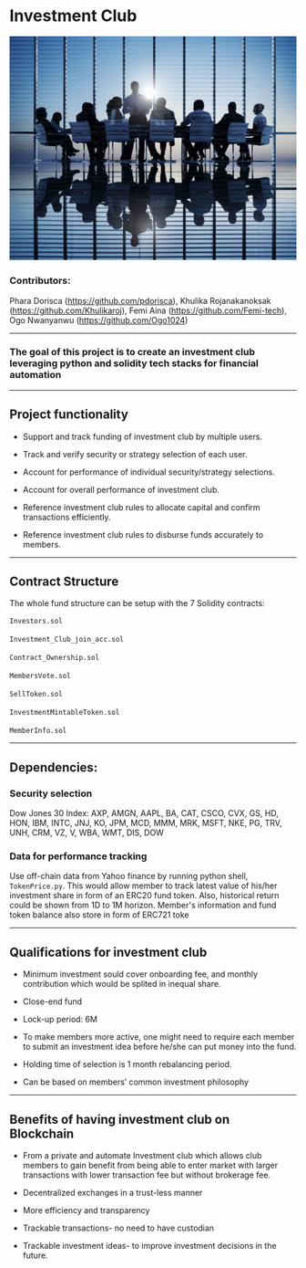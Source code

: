# Investment Club
![IVMTC](Images/Investment-club.jpg)

### Contributors: 

Phara Dorisca (https://github.com/pdorisca), Khulika Rojanakanoksak (https://github.com/Khulikaroj), Femi Aina (https://github.com/Femi-tech), Ogo Nwanyanwu (https://github.com/Ogo1024)

---

### The goal of this project is to create an investment club leveraging python and solidity tech stacks for financial automation

---

## Project functionality

* Support and track funding of investment club by multiple users.

* Track and verify security or strategy selection of each user.

* Account for performance of individual security/strategy selections.

* Account for overall performance of investment club.

* Reference investment club rules to allocate capital and confirm transactions efficiently.

* Reference investment club rules to disburse funds accurately to members.

---

## Contract Structure

The whole fund structure can be setup with the 7 Solidity contracts:

    Investors.sol

    Investment_Club_join_acc.sol

    Contract_Ownership.sol

    MembersVote.sol

    SellToken.sol

    InvestmentMintableToken.sol

    MemberInfo.sol
---

## Dependencies:
### Security selection
Dow Jones 30 Index: AXP, AMGN, AAPL, BA, CAT, CSCO, CVX, GS, HD, HON, IBM, INTC, JNJ, KO, JPM, MCD, MMM, MRK, MSFT, NKE, PG, TRV, UNH, CRM, VZ, V, WBA, WMT, DIS, DOW

### Data for performance tracking
Use off-chain data from Yahoo finance by running python shell, `TokenPrice.py`. This would allow member to track latest value of his/her investment share in form of an ERC20 fund token. Also, historical return could be shown from 1D to 1M horizon. Member's information and fund token balance also store in form of ERC721 toke

---

## Qualifications for investment club

* Minimum investment sould cover onboarding fee, and monthly contribution which would be splited in inequal share.

* Close-end fund

* Lock-up period: 6M

* To make members more active, one might need to require each member to submit an investment idea before he/she can put money into the fund.

* Holding time of selection is 1 month rebalancing period.

* Can be based on members’ common investment philosophy

---

## Benefits of having investment club on Blockchain

* From a private and automate Investment club  which allows club members to gain benefit from being able to enter market with larger transactions with lower transaction fee but without brokerage fee. 

* Decentralized exchanges in a trust-less manner

* More efficiency and transparency

* Trackable transactions- no need to have custodian

* Trackable  investment ideas- to improve investment decisions in the future.
